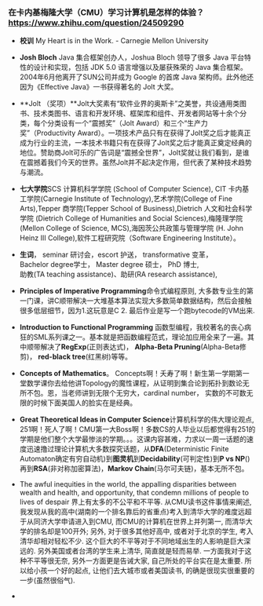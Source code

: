 ### 在卡内基梅隆大学（CMU）学习计算机是怎样的体验？https://www.zhihu.com/question/24509290
- **校训** My Heart is in the Work. - Carnegie Mellon University
- **Josh Bloch**
Java 集合框架创办人，Joshua Bloch 领导了很多 Java 平台特性的设计和实现，包括 JDK 5.0 语言增强以及屡获殊荣的 Java 集合框架。
2004年6月他离开了SUN公司并成为 Google 的首席 Java 架构师。此外他还因为《Effective Java》一书获得著名的 Jolt 大奖。
- **Jolt （奖项）**Jolt大奖素有“软件业界的奥斯卡”之美誉，共设通用类图书、技术类图书、语言和开发环境、框架库和组件、开发者网站等十余个分类，每个分类设有一个“震撼奖”（Jolt Award）和三个“生产力奖”（Productivity Award）。一项技术产品只有在获得了Jolt奖之后才能真正成为行业的主流，一本技术书籍只有在获得了Jolt奖之后才能真正奠定经典的地位。赞助商Jolt可乐的广告词是“震撼全世界”，Jolt奖就让我们看到，是谁在震撼着我们今天的世界。虽然Jolt并不起决定作用，但代表了某种技术趋势与潮流。 
- **七大学院**SCS 计算机科学学院 (School of Computer Science), CIT 卡内基工学院(Carnegie Institute of Technology),艺术学院(College of Fine Arts),Tepper 商学院(Tepper School of Business),Dietrich 人文和社会科学学院 (Dietrich College of Humanities and Social Sciences),梅隆理学院 (Mellon College of Science, MCS),海因茨公共政策与管理学院 (H. John Heinz III College),软件工程研究院（Software Engineering Institute）。
- **生词**， seminar 研讨会，escort 护送， transformative 变革， </br>
  Bachelor degree学士， Master degree 硕士， PhD 博士,</br>
  助教(TA teaching assistance)、助研(RA research assistance),</br>
  
- **Principles of Imperative Programming**命令式编程原则, 大多数专业生的第一门课，讲C顺带解决一大堆基本算法实现大多数简单数据结构，然后会接触很多低层细节，因为1.这玩意是C 2. 最后作业是写一个跑bytecode的VM出来.
- **Introduction to Functional Programming** 函数型编程，我校著名的丧心病狂的SML系列课之一。基本就是把函数编程范式，理论加应用全来了一遍。其中顺带解决了**RegExp**(正则表达式)， **Alpha-Beta Pruning**(Alpha-Beta修剪)， **red-black tree**(红黑树)等等。
- **Concepts of Mathematics**。 Concepts啊！夭寿了啊！新生第一学期第一堂数学课你去给他讲Topology的魔性课程，从证明到集合论到拓扑到数论无所不包。恩，当老师讲到无限个无穷大，cardinal number， 实数的不可数无限的时候下面美国人的脸实在是经典。
- **Great Theoretical Ideas in Computer Science**计算机科学的伟大理论观点, 251啊！死人了啊！CMU第一大Boss啊！多数CS的人毕业以后都觉得有251的学期是他们整个大学最惨淡的学期。。。这课内容甚难，力求以一周一话题的速度迅速撸过理论计算机大多数探究话题，从**DFA**(Deterministic Finite Automaton确定有穷自动机)到**图灵机**到**Decidability**(可判定性)到**P vs NP**()再到**RSA**(非对称加密算法)，**Markov Chain**(马尔可夫链)，基本无所不包。
- The awful inequities in the world, the appalling disparities between wealth and health, and opportunity, that condemn millions of people to lives of despair 界上有太多的不公平和不平等. 从CMU读书这件事情来阐述, 我发现从我的高中(湖南的一个排名靠后的省重点)考入到清华大学的难度远超于从同济大学申请进入到CMU, 而CMU的计算机在世界上并列第一, 而清华大学的排名却是100开外; 另外, 对于很多其他好高中, 或者对于北京的学生, 考入清华却相对轻松不少. 这个巨大的不平等对于不同地域出生的人影响是巨大深远的. 另外美国或者台湾的学生来上清华, 简直就是轻而易举. 一方面我对于这种不平等很无奈, 另外一方面更是告诫大家, 自己所处的平台实在是太重要. 所以给小孩一个好的起点, 让他们去大城市或者美国读书, 的确是很现实很重要的一步(虽然很俗气).
- 


